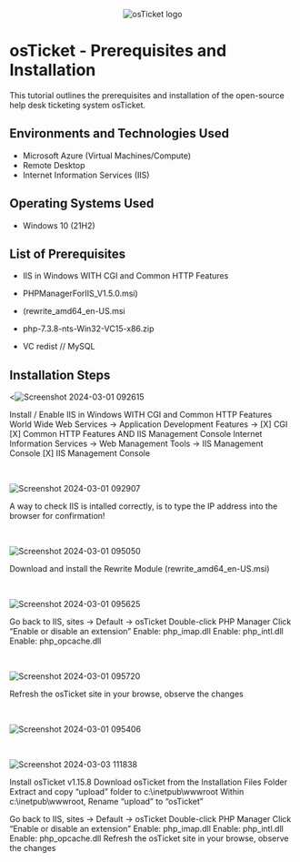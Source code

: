 <p align="center">
<img src="https://i.imgur.com/Clzj7Xs.png" alt="osTicket logo"/>
</p>

<h1>osTicket - Prerequisites and Installation</h1>
This tutorial outlines the prerequisites and installation of the open-source help desk ticketing system osTicket.<br />


<h2>Environments and Technologies Used</h2>

- Microsoft Azure (Virtual Machines/Compute)
- Remote Desktop
- Internet Information Services (IIS)

<h2>Operating Systems Used </h2>

- Windows 10</b> (21H2)

<h2>List of Prerequisites</h2>

-  IIS in Windows WITH CGI and Common HTTP Features

- PHPManagerForIIS_V1.5.0.msi)
- (rewrite_amd64_en-US.msi
- php-7.3.8-nts-Win32-VC15-x86.zip
- VC redist // MySQL

<h2>Installation Steps</h2>

<p>
  
<![Screenshot 2024-03-01 092615](https://github.com/TiffanyChristman/osticket-prereqs/assets/161388738/f9f83821-a27d-411c-bc4a-9fad18f25e5f)

</p>
<p>
Install / Enable IIS in Windows WITH
CGI and Common HTTP Features
World Wide Web Services -> Application Development Features ->
[X] CGI
[X] Common HTTP Features
AND IIS Management Console
Internet Information Services -> Web Management Tools -> IIS Management Console
	[X] IIS Management Console

</p>
<br />

<p>
  
![Screenshot 2024-03-01 092907](https://github.com/TiffanyChristman/osticket-prereqs/assets/161388738/7ae774c1-2629-418a-a757-87719754f588)

</p>
<p>
A way to check IIS is intalled correctly, is to type the IP address into the browser for confirmation!

</p>
<br />

<p>
  
![Screenshot 2024-03-01 095050](https://github.com/TiffanyChristman/osticket-prereqs/assets/161388738/78185fc5-e368-4b3e-a3de-b614082765db)
</p>
<p>
Download and install the Rewrite Module (rewrite_amd64_en-US.msi)
</p>
<br />

<p
  
![Screenshot 2024-03-01 095625](https://github.com/TiffanyChristman/osticket-prereqs/assets/161388738/14d1b85b-d277-4bb6-a8c8-358d6e72542c)
</p>
<p>
Go back to IIS, sites -> Default -> osTicket
Double-click PHP Manager
Click “Enable or disable an extension”
Enable: php_imap.dll
Enable: php_intl.dll
Enable: php_opcache.dll
</p>
<br />

<p>
  
![Screenshot 2024-03-01 095720](https://github.com/TiffanyChristman/osticket-prereqs/assets/161388738/11444eee-4052-46bc-9392-6b082ae9a845)

</p>
<p>

Refresh the osTicket site in your browse, observe the changes

</p>
<br />

<p>
  
![Screenshot 2024-03-01 095406](https://github.com/TiffanyChristman/osticket-prereqs/assets/161388738/d6575edc-26af-4f1c-a8d7-68b32ee16676)


</p>
<p>


</p>
<br />

<p
  
![Screenshot 2024-03-03 111838](https://github.com/TiffanyChristman/osticket-prereqs/assets/161388738/84695a28-4d0f-4afb-9b8b-09fa9288a6d6)

</p>
<p>
Install osTicket v1.15.8
Download osTicket from the Installation Files Folder
Extract and copy “upload” folder to c:\inetpub\wwwroot
Within c:\inetpub\wwwroot, Rename “upload” to “osTicket”

 Go back to IIS, sites -> Default -> osTicket
Double-click PHP Manager
Click “Enable or disable an extension”
Enable: php_imap.dll
Enable: php_intl.dll
Enable: php_opcache.dll
Refresh the osTicket site in your browse, observe the changes

</p>
<br />







